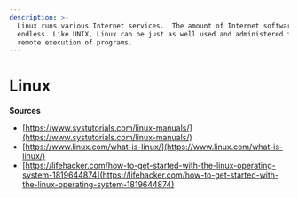 ```yaml
---
description: >-
  Linux runs various Internet services.  The amount of Internet software is
  endless. Like UNIX, Linux can be just as well used and administered from a
  remote execution of programs.
---
```


# Linux

**Sources**

* [https://www.systutorials.com/linux-manuals/](https://www.systutorials.com/linux-manuals/)
* [https://www.linux.com/what-is-linux/](https://www.linux.com/what-is-linux/)
* [https://lifehacker.com/how-to-get-started-with-the-linux-operating-system-1819644874](https://lifehacker.com/how-to-get-started-with-the-linux-operating-system-1819644874)

